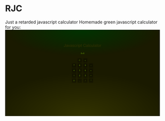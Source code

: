 # RJC
Just a retarded javascript calculator
Homemade green javascript calculator for you:
![Image](https://github.com/woron113/RJC/blob/master/Screenshot.png)
